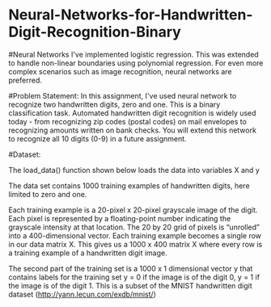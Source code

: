 # Neural-Networks-for-Handwritten-Digit-Recognition-Binary

#Neural Networks
I've implemented logistic regression. This was extended to handle non-linear boundaries using polynomial regression. For even more complex scenarios such as image recognition, neural networks are preferred.

#Problem Statement:
In this assignment, I've used neural network to recognize two handwritten digits, zero and one. This is a binary classification task. Automated handwritten digit recognition is widely used today - from recognizing zip codes (postal codes) on mail envelopes to recognizing amounts written on bank checks. You will extend this network to recognize all 10 digits (0-9) in a future assignment.

#Dataset:

The load_data() function shown below loads the data into variables X and y

The data set contains 1000 training examples of handwritten digits, here limited to zero and one.

Each training example is a 20-pixel x 20-pixel grayscale image of the digit.
Each pixel is represented by a floating-point number indicating the grayscale intensity at that location.
The 20 by 20 grid of pixels is “unrolled” into a 400-dimensional vector.
Each training example becomes a single row in our data matrix X.
This gives us a 1000 x 400 matrix X where every row is a training example of a handwritten digit image.
 
The second part of the training set is a 1000 x 1 dimensional vector y that contains labels for the training set
y = 0 if the image is of the digit 0, y = 1 if the image is of the digit 1.
This is a subset of the MNIST handwritten digit dataset (http://yann.lecun.com/exdb/mnist/)
